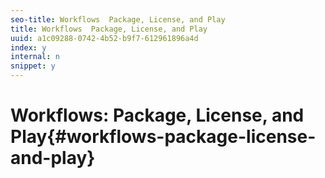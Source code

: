 ```yaml
---
seo-title: Workflows  Package, License, and Play
title: Workflows  Package, License, and Play
uuid: a1c09288-0742-4b52-b9f7-612961896a4d
index: y
internal: n
snippet: y
---
```


# Workflows: Package, License, and Play{#workflows-package-license-and-play}

